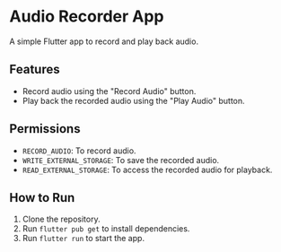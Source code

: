 # Audio Recorder App

A simple Flutter app to record and play back audio.

## Features
- Record audio using the "Record Audio" button.
- Play back the recorded audio using the "Play Audio" button.

## Permissions
- `RECORD_AUDIO`: To record audio.
- `WRITE_EXTERNAL_STORAGE`: To save the recorded audio.
- `READ_EXTERNAL_STORAGE`: To access the recorded audio for playback.

## How to Run
1. Clone the repository.
2. Run `flutter pub get` to install dependencies.
3. Run `flutter run` to start the app.